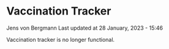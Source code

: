 Vaccination Tracker
================
Jens von Bergmann
Last updated at 28 January, 2023 - 15:46

Vaccination tracker is no longer functional.
